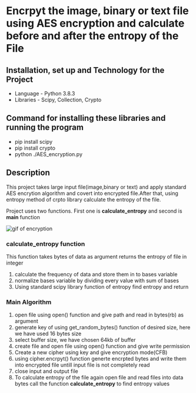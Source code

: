 <html>

<head>

</head>

<body>
    <h1>Encrpyt the image, binary or text file using AES encryption and calculate before and after the entropy of the File</h1>
    <h2>Installation, set up and Technology for the Project</h2>
    <ul>
        <li>Language - Python 3.8.3</li>
        <li>Libraries - Scipy, Collection, Crypto</li>
    </ul>
    <h2>Command for installing these libraries and running the program</h2>
    <ul>
        <li>pip install scipy</li>
        <li>pip install crypto</li>
        <li>python ./AES_encryption.py</li>
    </ul>
    <h2>Description</h2>
    <p>This project takes large input file(image,binary or text) and apply standard AES encrytion algorithm and covert
        into encrypted file.After that, using entropy method of crpto library calculate the entropy of the file.
    </p>
    <p>Project uses two functions. First one is <b>calculate_entropy</b> and second is <b>main</b> function</p>
    <img src = "https://github.com/hiteshparate/ITS/blob/main/aes_gif.gif" alt="gif of encryption"/>
    <h3>calculate_entropy function</h3>
    <p>This function takes bytes of data as argument returns the entropy of file in integer</p>
    <ol>
        <li>calculate the frequency of data and store them in to bases variable</li>
        <li>normalize bases variable by dividing every value with sum of bases</li>
        <li>Using standard scipy library function of entropy find entropy and return</li>
    </ol>
 
<h3> Main Algorithm</h3>
    <ol>
        <li>open file using open() function and give path and read in bytes(rb) as argument</li>
        <li>generate key of using get_random_bytes() function of desired size, here we have used 16 bytes size</li>
        <li>select buffer size, we have chosen 64kb of buffer</li>
        <li>create file and open file using open() function and give write permission</li>
        <li>Create a new cipher using key and give encryption mode(CFB)</li>
        <li>using cipher.encrpyt() function generte encrpted bytes and write them into encrypted file untill input file
            is not completely read</li>
        <li>close input and output file</li>
        <li>To calculate entropy of the file again open file and read files into data bytes call the function
            <b>calculate_entropy</b> to find entropy values</li>
    </ol>
  

    


</body>

</html>
